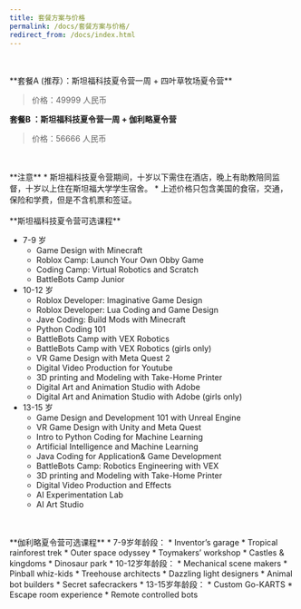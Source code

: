 ```yaml
---
title: 套餐方案与价格
permalink: /docs/套餐方案与价格/
redirect_from: /docs/index.html
---
```

<br>
<br>
**套餐A (推荐）：斯坦福科技夏令营一周 + 四叶草牧场夏令营** 

> 价格：49999 人民币


**套餐B ：斯坦福科技夏令营一周 + 伽利略夏令营** 


> 价格：56666 人民币

<br>
<br>
**注意** 
* 斯坦福科技夏令营期间，十岁以下需住在酒店，晚上有助教陪同监督，十岁以上住在斯坦福大学学生宿舍。
* 上述价格只包含美国的食宿，交通，保险和学费，但是不含机票和签证。

<br>
<br>
**斯坦福科技夏令营可选课程**

* 7-9 岁
  * Game Design with Minecraft
  * Roblox Camp: Launch Your Own Obby Game
  * Coding Camp: Virtual Robotics and Scratch
  * BattleBots Camp Junior
* 10-12 岁
  * Roblox Developer: Imaginative Game Design
  * Roblox Developer: Lua Coding and Game Design
  * Jave Coding: Build Mods with Minecraft
  * Python Coding 101
  * BattleBots Camp with VEX Robotics
  * BattleBots Camp with VEX Robotics (girls only)
  * VR Game Design with Meta Quest 2
  * Digital Video Production for Youtube
  * 3D printing and Modeling with Take-Home Printer
  * Digital Art and Animation Studio with Adobe
  * Digital Art and Animation Studio with Adobe (girls only)
* 13-15 岁
  * Game Design and Development 101 with Unreal Engine
  * VR Game Design with Unity and Meta Quest
  * Intro to Python Coding for Machine Learning
  * Artificial Intelligence and Machine Learning
  * Java Coding for Application& Game Development
  * BattleBots Camp: Robotics Engineering with VEX
  * 3D printing and Modeling with Take-Home Printer
  * Digital Video Production and Effects
  * AI Experimentation Lab
  * AI Art Studio
<br>
<br>
**伽利略夏令营可选课程**
* 7-9岁年龄段： 
  * Inventor’s garage 
  * Tropical rainforest trek 
  * Outer space odyssey 
  * Toymakers’ workshop
  * Castles & kingdoms
  * Dinosaur park
* 10-12岁年龄段：
  * Mechanical scene makers
  * Pinball whiz-kids
  * Treehouse architects
  * Dazzling light designers
  * Animal bot builders
  * Secret safecrackers
* 13-15岁年龄段：
  * Custom Go-KARTS
  * Escape room experience 
  * Remote controlled bots


